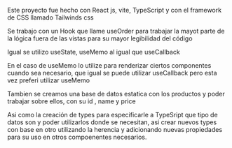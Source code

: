Este proyecto fue hecho con React js, vite, TypeScript y con el framework de CSS llamado Tailwinds css

Se trabajo con un Hook que llame useOrder para trabajar la mayot parte de la lógica fuera de las vistas para su mayor legibilidad del código

Igual se utilizo useState, useMemo al igual que useCallback

En el caso de useMemo lo utilize para renderizar ciertos componentes cuando sea necesario, que igual se puede utilizar useCallback pero esta vez preferi utilizar useMemo

Tambien se creamos una base de datos estatica con los productos y poder trabajar sobre ellos, con su id , name y price

Asi como la creación de types para especificarle a TypeSript que tipo de datos son y poder utilizarlos donde se necesitan, asi crear nuevos types con base en otro utilizando la herencia y adicionando nuevas propiedades para su uso en otros compoenentes necesarios.

